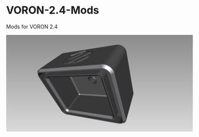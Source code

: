 # VORON-2.4-Mods
Mods for VORON 2.4

![This is an image](https://github.com/LionBit76/VORON-2.4-Mods/blob/main/Feet/Feet_x4.png)
